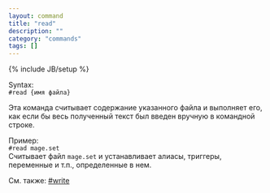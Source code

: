 ```yaml
---
layout: command
title: "read"
description: ""
category: "commands"
tags: []
---
```

{% include JB/setup %}

Syntax:  
`#read {имя файла}`

Эта команда считывает содержание указанного файла и выполняет его, как если бы весь полученный текст был введен вручную в командной строке.

Пример:  
`#read mage.set`   
Считывает файл `mage.set` и устанавливает алиасы, триггеры, переменные и т.п., определенные в нем.

См. также: [#write](#write)
